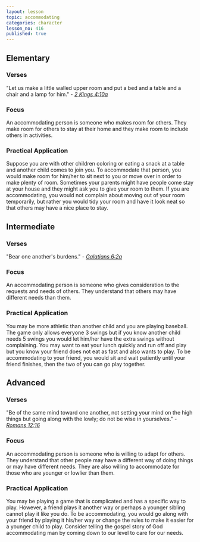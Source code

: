 ```yaml
---
layout: lesson
topic: accommodating
categories: character
lesson_no: 416
published: true
---
```


## Elementary
### Verses
"Let us make a little walled upper room and put a bed and a table and a chair and a lamp for him." - _[2 Kings 4:10a](http://online.recoveryversion.org/bibleverses.asp?fvid=17572&lvid=17572)_

### Focus
An accommodating person is someone who makes room for others. They make room for others to stay at their home and they make room to include others in activities.

### Practical Application
Suppose you are with other children coloring or eating a snack at a table and
another child comes to join you. To accommodate that person, you would make room
for him/her to sit next to you or move over in order to make plenty of room.
Sometimes your parents might have people come stay at your house and they might ask you to give your room to them. If you are accommodating, you would not complain about moving out of your room temporarily, but rather you would tidy your room and have it look neat so that others may have a nice place to stay.

## Intermediate

### Verses
"Bear one another's burdens." - _[Galatians 6:2a](http://online.recoveryversion.org/bibleverses.asp?fvid=6046&lvid=6046)_

### Focus
An accommodating person is someone who gives consideration to the requests and
needs of others. They understand that others may have different needs than them.

### Practical Application
You may be more athletic than another child and you are playing baseball. The game only allows everyone 3 swings but if you know another child needs 5 swings you would let him/her have the extra swings without complaining. You may want to eat your lunch quickly and run off and play but you know your friend does not eat as fast and also wants to play. To be accommodating to your friend, you would sit and wait patiently until your friend finishes, then the two of you can go play together.

## Advanced

### Verses
"Be of the same mind toward one another, not setting your mind on the high things but going along with the lowly; do not be wise in yourselves." - _[Romans 12:16](http://online.recoveryversion.org/bibleverses.asp?fvid=5117&lvid=5117)_

### Focus
An accommodating person is someone who is willing to adapt for others. They understand that other people may have a different way of doing things or may have different needs. They are also willing to accommodate for those who are younger or lowlier than them.

### Practical Application
You may be playing a game that is complicated and has a specific way to play.
However, a friend plays it another way or perhaps a younger sibling cannot play it like you do. To be accommodating, you would go along with your friend by playing it his/her way or change the rules to make it easier for a younger child to play. Consider telling the gospel story of God accommodating man by coming down to our level to care for our needs.
